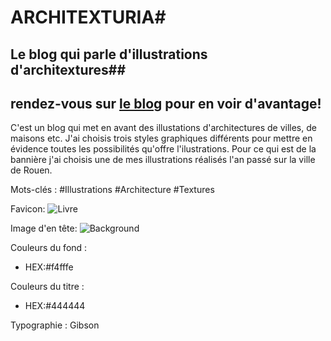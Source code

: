# ARCHITEXTURIA#
## Le blog qui parle d'illustrations d'architextures##
rendez-vous sur [le blog](http://architexturia.tumblr.com/) pour en voir d'avantage!
-----------

C'est un blog qui met en avant des illustations d'architectures de villes, de maisons etc.
J'ai choisis trois styles graphiques différents pour mettre en évidence toutes les possibilités qu'offre l'ilustrations.
Pour ce qui est de la bannière j'ai choisis une de mes illustrations réalisés l'an passé sur la ville de Rouen.

Mots-clés : #Illustrations #Architecture #Textures

Favicon: 
![Livre](Licence/CMS/tumblr/favicon.png)

Image d'en tête: 
![Background](Licence/CMS/tumblr/rouen.jpg)

Couleurs du fond : 
* HEX:#f4fffe

Couleurs du titre : 
* HEX:#444444

Typographie :
Gibson
